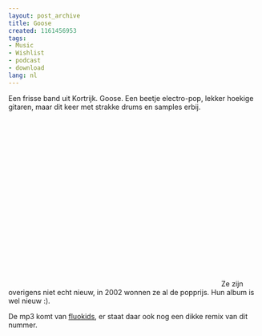 ```yaml
---
layout: post_archive
title: Goose
created: 1161456953
tags:
- Music
- Wishlist
- podcast
- download
lang: nl
---
```

Een frisse band uit Kortrijk. Goose. Een beetje electro-pop, lekker hoekige gitaren, maar dit keer met strakke drums en samples erbij. <object width="425" height="350"><param name="movie" value="http://www.youtube.com/v/E4EvE92yoRg" /><param name="wmode" value="transparent" /><embed src="http://www.youtube.com/v/E4EvE92yoRg" type="application/x-shockwave-flash" wmode="transparent" width="425" height="350"></embed></object>Ze zijn overigens niet echt nieuw, in 2002 wonnen ze al de popprijs. Hun album is wel nieuw :).

De mp3 komt van [fluokids](http://fluokids.blogspot.com/2006/09/9-11-you-can-be-my-wingman-any-time.html), er staat daar ook nog een dikke remix van dit nummer.

